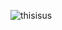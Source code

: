 ![thisisus](https://user-images.githubusercontent.com/25556606/216186940-bc89ceb7-9029-4453-a98e-8a1339be528e.png)
